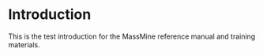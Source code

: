 # **Introduction**

This is the test introduction for the MassMine reference manual and training materials. 
